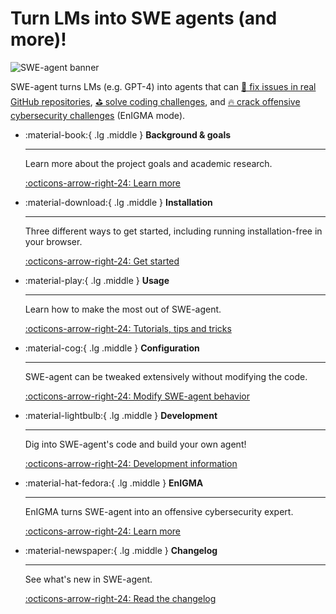 # Turn LMs into SWE agents (and more)!

![SWE-agent banner](assets/readme_assets/swe-agent-banner.png)

SWE-agent turns LMs (e.g. GPT-4) into agents that can
[🐛 fix issues in real GitHub repositories](background#swe-agent),
[⛳️ solve coding challenges](usage/coding_challenges.md), and
[🔥 crack offensive cybersecurity challenges](background#enigma) (<span class="enigma">EnIGMA</span> mode).

<div class="grid cards" markdown>

-   :material-book:{ .lg .middle } __Background & goals__

    ---

    Learn more about the project goals and academic research.

    [:octicons-arrow-right-24: Learn more](background/index.md)


-   :material-download:{ .lg .middle } __Installation__

    ---

    Three different ways to get started, including running installation-free in your browser.

    [:octicons-arrow-right-24: Get started](installation/index.md)


-   :material-play:{ .lg .middle } __Usage__

    ---

    Learn how to make the most out of SWE-agent.

    [:octicons-arrow-right-24: Tutorials, tips and tricks](usage/index.md)


-   :material-cog:{ .lg .middle } __Configuration__

    ---

    SWE-agent can be tweaked extensively without modifying the code.

    [:octicons-arrow-right-24: Modify SWE-agent behavior](usage/index.md)


-   :material-lightbulb:{ .lg .middle } __Development__

    ---

    Dig into SWE-agent's code and build your own agent!

    [:octicons-arrow-right-24: Development information](reference/index.md)


-   :material-hat-fedora:{ .lg .middle } __EnIGMA__

    ---

    <span class="enigma">EnIGMA</span> turns SWE-agent into an offensive cybersecurity expert.

    [:octicons-arrow-right-24: Learn more](background/index.md#enigma)


-   :material-newspaper:{ .lg .middle } __Changelog__

    ---

    See what's new in SWE-agent.

    [:octicons-arrow-right-24: Read the changelog](installation/changelog.md)

</div>
